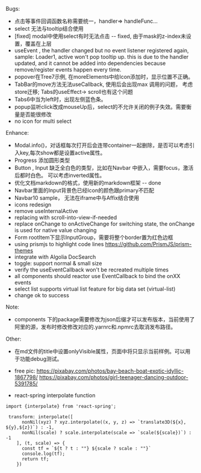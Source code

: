 Bugs:

- 点击等事件回调函数名称需要统一，handler=> handleFunc...
- select 无法与tooltip结合使用
- [fixed] modal中使用select有时无法点击 -- fixed, 由于mask的z-index未设置，覆盖在上层
- useEvent , the handler changed but no event listener registered again, sample: Loader1, active
  won't pop tooltip up. this is due to the handler updated, and it cannot be added into dependencies
  because remove/register events happen every time.
- popover在Tree7示例, 在moreElements中给Icon添加时，显示位置不正确。
- TabBar的move方法无法useCallback, 使用后会出现max 调用的问题， 考虑store迁移; Tabs的useEffect-> scroll也有这个问题
- Tabs6中当为left时，出现左侧蓝色条。
- popup监听click改成mouseUp后，select的不允许关闭的例子失效。需要衡量是否能很修改
- no icon for multi select 

Enhance:

- Modal.info()，对话框每次打开后会连带container一起删除，是否可以考虑引入key,每次show都是设置active属性。
- Progress 添加圆形类型
- Button , Input 缺乏全白色的类型，比如在Navbar 中嵌入，需要focus，激活后都时白色。 可以考虑inverted属性。
- 优化文档markdown的格式，使用新的markdown框架 -- done
- Navbar里面的Input背景色已经Icon的颜色跟primary不匹配
- Navbar10 sample， 无法在iframe中与Affix结合使用
- icons redesign
- remove useInternalActive
- replacing with scroll-into-view-if-needed
- replace onChange to onActiveChange for switching state, the onChange is used for native value
  changing
- Form rootItem下显示InputGroup，需要将整个border置为红色边框
- using prismjs to highlight code lines
  https://github.com/PrismJS/prism-themes
- integrate with Algolia DocSearch 
- toggle: support normal & small size
- verify the useEventCallback won't be recreated multiple times
- all components should reactor use EventCallback to bind the onXX events
- select list supports virtual list feature for big data set (virtual-list)
- change ok to success

Note:
- components 下的package需要修改为json后缀才可以发布版本，当前使用了阿里的源，发布时修改修改对应的.yarnrc和.npmrc去取消发布路径。


Other:
- 在md文件的title中设置onlyVisible属性，页面中将只显示当前样例。可以用于功能debug测试。

- free pic: https://pixabay.com/photos/bay-beach-boat-exotic-idyllic-1867798/
  https://pixabay.com/photos/girl-teenager-dancing-outdoor-5391785/

* react-spring interpolate function    

```shell
import {interpolate} from 'react-spring';

 transform: interpolate([
      nonNil(xyz) ? xyz.interpolate((x, y, z) => `translate3D(${x}, ${y},${z})`) : -1,
      nonNil(scale) ? scale.interpolate(scale => `scale(${scale})`) : -1
    ], (t, scale) => {
      const tf = `${t ? t : ""} ${scale ? scale : ""}`
      console.log(tf);
      return tf;
    })
```
